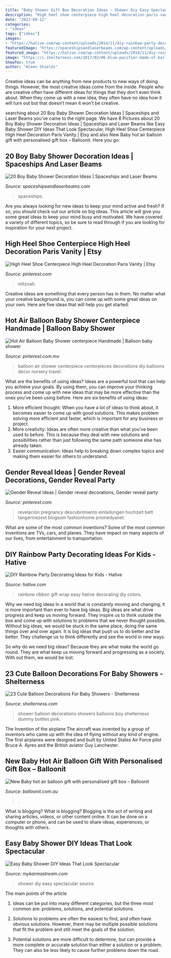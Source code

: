 ```yaml
---
title: "Baby Shower Gift Box Decoration Ideas ~ Shower Diy Easy Spectacular Source"
description: "High heel shoe centerpiece high heel decoration paris vanity"
date: "2023-09-12"
categories:
- "ideas"
tags: ["ideas"]
images:
- "https://hative.com/wp-content/uploads/2014/11/diy-rainbow-party-decorating-ideas/13-easy-rainbow-ribbon-gift-wrap.jpg"
featuredImage: "https://spaceshipsandlaserbeams.com/wp-content/uploads/2015/09/boy-baby-shower-decoration-ideas.jpg"
featured_image: "https://hative.com/wp-content/uploads/2014/11/diy-rainbow-party-decorating-ideas/13-easy-rainbow-ribbon-gift-wrap.jpg"
image: "https://i.shelterness.com/2017/02/06-blue-pacifier-made-of-balloons-for-a-boys-baby-shower.jpg"
ShowToc: true
author: "Aleen Shields"
---
```



Creative ideas can be anything from new products to new ways of doing things. However, the most creative ideas come from the inside. People who are creative often have different ideas for things that they don’t even think about. When they come up with a new idea, they often have no idea how it will turn out but that doesn’t mean it won’t be creative.

	

		
searching about 20 Boy Baby Shower Decoration Ideas | Spaceships and Laser Beams you've came to the right page. We have 8 Pictures about 20 Boy Baby Shower Decoration Ideas | Spaceships and Laser Beams like Easy Baby Shower DIY Ideas That Look Spectacular, High Heel Shoe Centerpiece High Heel Decoration Paris Vanity | Etsy and also New Baby hot air balloon gift with personalised gift box – Balloonit. Here you go:
		
    
## 20 Boy Baby Shower Decoration Ideas | Spaceships And Laser Beams

<img loading=lazy src="https://spaceshipsandlaserbeams.com/wp-content/uploads/2015/09/boy-baby-shower-decoration-ideas.jpg" onerror="this.onerror=null;this.src='https://tse1.mm.bing.net/th?id=OIP.gQ2SOLMyH2j9IZfu46VlRgHaLH&amp;pid=15.1';" alt="20 Boy Baby Shower Decoration Ideas | Spaceships and Laser Beams">

_Source: spaceshipsandlaserbeams.com_

>spaceships. 

	

Are you always looking for new ideas to keep your mind active and fresh? If so, you should check out our article on big ideas. This article will give you some great ideas to keep your mind busy and motivated. We have covered a variety of different topics, so be sure to read through if you are looking for inspiration for your next project.

    
## High Heel Shoe Centerpiece High Heel Decoration Paris Vanity | Etsy

<img loading=lazy src="https://i.pinimg.com/736x/35/62/43/356243fb33d7cf5f927e66829da439fd.jpg" onerror="this.onerror=null;this.src='https://tse2.mm.bing.net/th?id=OIP.lR3oyDODl7ZLYYYOVsklyAAAAA&amp;pid=15.1';" alt="High Heel Shoe Centerpiece High Heel Decoration Paris Vanity | Etsy">

_Source: pinterest.com_

>mitzvah. 

	

Creative ideas are something that every person has in them. No matter what your creative background is, you can come up with some great ideas on your own. Here are five ideas that will help you get started: 

    
## Hot Air Balloon Baby Shower Centerpiece Handmade | Balloon Baby Shower

<img loading=lazy src="https://i.pinimg.com/originals/0d/d9/24/0dd924c4232004b2e82b94fb24b480b4.jpg" onerror="this.onerror=null;this.src='https://tse2.mm.bing.net/th?id=OIP.9u9MmCar37VKBmnZ5OCWRwHaJ4&amp;pid=15.1';" alt="Hot Air Balloon Baby Shower centerpiece Handmade | Balloon baby shower">

_Source: pinterest.com.mx_

>balloon air shower centerpiece centerpieces decorations diy balloons decor nursery travel. 

	

What are the benefits of using ideas?
Ideas are a powerful tool that can help you achieve your goals. By using them, you can improve your thinking process and come up with new ideas that may be more effective than the ones you’ve been using before. Here are six benefits of using ideas: 
1. More efficient thought: When you have a lot of ideas to think about, it becomes easier to come up with good solutions. This makes problem solving more efficient and faster, which is important for any business or project. 
2. More creativity: Ideas are often more creative than what you’ve been used to before. This is because they deal with new solutions and possibilities rather than just following the same path someone else has already taken. 
3. Easier communication: Ideas help to breaking down complex topics and making them easier for others to understand.

    
## Gender Reveal Ideas | Gender Reveal Decorations, Gender Reveal Party

<img loading=lazy src="https://i.pinimg.com/736x/f9/4b/92/f94b9256e29382819ffe9f9e065efecc.jpg" onerror="this.onerror=null;this.src='https://tse2.mm.bing.net/th?id=OIP.QXKN-ouT7ztzpNQ37pjDLgHaNK&amp;pid=15.1';" alt="Gender Reveal Ideas | Gender reveal decorations, Gender reveal party">

_Source: pinterest.com_

>revelación pregnancy descubrimiento einladungen hochzeit bett tangerinezest blogsum fashionhome promedyanet. 

	

What are some of the most common inventions?
Some of the most common inventions are TVs, cars, and planes. They have impact on many aspects of our lives, from entertainment to transportation.

    
## DIY Rainbow Party Decorating Ideas For Kids - Hative

<img loading=lazy src="https://hative.com/wp-content/uploads/2014/11/diy-rainbow-party-decorating-ideas/13-easy-rainbow-ribbon-gift-wrap.jpg" onerror="this.onerror=null;this.src='https://tse1.mm.bing.net/th?id=OIP.Jh9i7jdrY48ydNu8rUeegQHaLG&amp;pid=15.1';" alt="DIY Rainbow Party Decorating Ideas for Kids - Hative">

_Source: hative.com_

>rainbow ribbon gift wrap easy hative decorating diy colors. 

	

Why we need big ideas
In a world that is constantly moving and changing, it is more important than ever to have big ideas. Big ideas are what drive progress and keep us moving forward. They inspire us to think outside the box and come up with solutions to problems that we never thought possible.
Without big ideas, we would be stuck in the same place, doing the same things over and over again. It is big ideas that push us to do better and be better. They challenge us to think differently and see the world in new ways.

So why do we need big ideas? Because they are what make the world go round. They are what keep us moving forward and progressing as a society. With out them, we would be lost.

    
## 23 Cute Balloon Decorations For Baby Showers - Shelterness

<img loading=lazy src="https://i.shelterness.com/2017/02/06-blue-pacifier-made-of-balloons-for-a-boys-baby-shower.jpg" onerror="this.onerror=null;this.src='https://tse2.mm.bing.net/th?id=OIP.87RNMS4RyZQw3jGBbUtoogHaMY&amp;pid=15.1';" alt="23 Cute Balloon Decorations For Baby Showers - Shelterness">

_Source: shelterness.com_

>shower balloon decorations showers balloons boy shelterness dummy bottles pink. 

	

The Invention of the airplane
The aircraft was invented by a group of inventors who came up with the idea of flying without any kind of engine. The first airplanes were designed and built by United States Air Force pilot Bruce A. Ayres and the British aviator Guy Lanchester.

    
## New Baby Hot Air Balloon Gift With Personalised Gift Box – Balloonit

<img loading=lazy src="https://cdn.shopify.com/s/files/1/2724/4410/products/image_fc06db4c-642e-4a9c-a7fd-f1e96ed45488_1024x.jpg?v=1591566921" onerror="this.onerror=null;this.src='https://tse4.mm.bing.net/th?id=OIP.M0fblMDFeGnkhxmk11EK7AHaJ4&amp;pid=15.1';" alt="New Baby hot air balloon gift with personalised gift box – Balloonit">

_Source: balloonit.com.au_

>. 

	

What is blogging?
What is blogging? Blogging is the act of writing and sharing articles, videos, or other content online. It can be done on a computer or phone, and can be used to share ideas, experiences, or thoughts with others.

    
## Easy Baby Shower DIY Ideas That Look Spectacular

<img loading=lazy src="https://mykarmastream.com/wp-content/uploads/2018/08/baby-shower-diys-6-.jpg" onerror="this.onerror=null;this.src='https://tse2.mm.bing.net/th?id=OIP.rEfjdpcIB90m1w4AtymAJgHaLH&amp;pid=15.1';" alt="Easy Baby Shower DIY Ideas That Look Spectacular">

_Source: mykarmastream.com_

>shower diy easy spectacular source. 

	

The main points of the article
1. Ideas can be put into many different categories, but the three most common are: problems, solutions, and potential solutions.
2. Solutions to problems are often the easiest to find, and often have obvious solutions. However, there may be multiple possible solutions that fit the problem and still meet the goals of the solution.

3. Potential solutions are more difficult to determine, but can provide a more complete or accurate solution than either a solution or a problem. They can also be less likely to cause further problems down the road.

